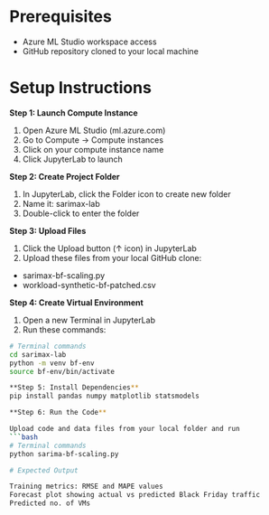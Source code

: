 # Prerequisites

- Azure ML Studio workspace access
- GitHub repository cloned to your local machine

# Setup Instructions
**Step 1: Launch Compute Instance**

1. Open Azure ML Studio (ml.azure.com)
2. Go to Compute → Compute instances
3. Click on your compute instance name
4. Click JupyterLab to launch

**Step 2: Create Project Folder**

1. In JupyterLab, click the Folder icon to create new folder
2. Name it: sarimax-lab
3. Double-click to enter the folder

**Step 3: Upload Files**

1. Click the Upload button (↑ icon) in JupyterLab
2. Upload these files from your local GitHub clone:

- sarimax-bf-scaling.py
- workload-synthetic-bf-patched.csv

**Step 4: Create Virtual Environment**

1. Open a new Terminal in JupyterLab
2. Run these commands:

```bash
# Terminal commands
cd sarimax-lab
python -m venv bf-env
source bf-env/bin/activate

**Step 5: Install Dependencies**
pip install pandas numpy matplotlib statsmodels

**Step 6: Run the Code**

Upload code and data files from your local folder and run
```bash
# Terminal commands
python sarima-bf-scaling.py

# Expected Output

Training metrics: RMSE and MAPE values
Forecast plot showing actual vs predicted Black Friday traffic
Predicted no. of VMs

